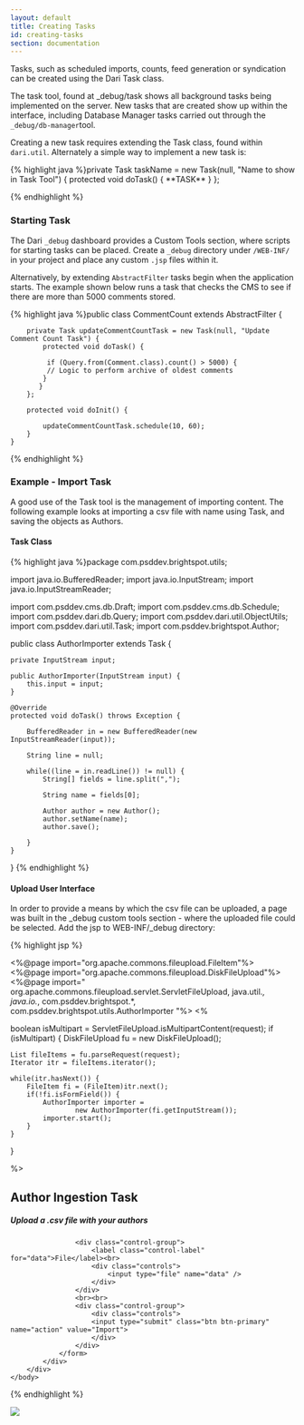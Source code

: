 ```yaml
---
layout: default
title: Creating Tasks
id: creating-tasks
section: documentation
---
```

<div markdown="1" class="span12">

Tasks, such as scheduled imports, counts, feed generation or syndication can be created using the Dari Task class.

The task tool, found at _debug/task shows all background tasks being implemented on the server. New tasks that are created show up within the interface, including Database Manager tasks carried out through the `_debug/db-manager`tool.

Creating a new task requires extending the Task class, found within `dari.util`. Alternately a simple way to implement a new task is:

<div class="highlight">{% highlight java %}private Task taskName = new Task(null, "Name to show in Task Tool") { 
       protected void doTask() { 
           **TASK**
       } 
    };

{% endhighlight %}</div>

### Starting Task

The Dari `_debug` dashboard provides a Custom Tools section, where scripts for starting tasks can be placed. Create a `_debug` directory under `/WEB-INF/` in your project and place any custom `.jsp` files within it.

Alternatively, by extending `AbstractFilter` tasks begin when the application starts. The example shown below runs a task that checks the CMS to see if there are more than 5000 comments stored. 


<div class="highlight">{% highlight java %}public class CommentCount extends AbstractFilter {
 
        private Task updateCommentCountTask = new Task(null, "Update Comment Count Task") {
            protected void doTask() {
          
             if (Query.from(Comment.class).count() > 5000) {
             // Logic to perform archive of oldest comments
            }
           }
        };
 
        protected void doInit() {
 
            updateCommentCountTask.schedule(10, 60);
        }
    }
{% endhighlight %}</div>

### Example - Import Task

A good use of the Task tool is the management of importing content. The following example looks at importing a csv file with name using Task, and saving the objects as Authors.

#### Task Class

<div class="highlight">{% highlight java %}package com.psddev.brightspot.utils;

import java.io.BufferedReader;
import java.io.InputStream;
import java.io.InputStreamReader;

import com.psddev.cms.db.Draft;
import com.psddev.cms.db.Schedule;
import com.psddev.dari.db.Query;
import com.psddev.dari.util.ObjectUtils;
import com.psddev.dari.util.Task;
import com.psddev.brightspot.Author;

public class AuthorImporter extends Task {

    private InputStream input;

    public AuthorImporter(InputStream input) {
        this.input = input;
    }

    @Override
    protected void doTask() throws Exception {

        BufferedReader in = new BufferedReader(new InputStreamReader(input));

        String line = null;

        while((line = in.readLine()) != null) {
            String[] fields = line.split(",");

            String name = fields[0];

            Author author = new Author();
            author.setName(name);
            author.save();

        }     
    }

}
{% endhighlight %}</div>

#### Upload User Interface

In order to provide a means by which the csv file can be uploaded, a page was built in the _debug custom tools section - where the uploaded file could be selected. Add the jsp to WEB-INF/_debug directory:

<div class="highlight">{% highlight jsp %}

<%@page import="org.apache.commons.fileupload.FileItem"%>
<%@page import="org.apache.commons.fileupload.DiskFileUpload"%>
<%@page import="
    org.apache.commons.fileupload.servlet.ServletFileUpload,
    java.util.*,
    java.io.*,
    com.psddev.brightspot.*,
    com.psddev.brightspot.utils.AuthorImporter
"%>
<%

boolean isMultipart = ServletFileUpload.isMultipartContent(request);
if (isMultipart) {
    DiskFileUpload fu = new DiskFileUpload();

    List fileItems = fu.parseRequest(request);
    Iterator itr = fileItems.iterator();

    while(itr.hasNext()) {
        FileItem fi = (FileItem)itr.next();
        if(!fi.isFormField()) {
            AuthorImporter importer = 
                    new AuthorImporter(fi.getInputStream());
            importer.start();
        }
    }
}

%>

<!DOCTYPE html>
<html>
    <head>
        <title>Author Ingestion Task</title>
        <link href="/static/css/bootstrap.css" rel="stylesheet" type="text/css">
    </head>
    <body>
        <div class="container">
            <div class="page-header">
                <h2>Author Ingestion Task</h2>
            </div>
            <div class="well">
            <h5>Upload a .csv file with your authors</h5>
                <form class="form-horizontal" method="post" enctype="multipart/form-data">

                    <div class="control-group">
                        <label class="control-label" for="data">File</label><br>
                        <div class="controls">
                            <input type="file" name="data" />
                        </div>
                    </div>
                    <br><br>
                    <div class="control-group">
                        <div class="controls">
                        <input type="submit" class="btn btn-primary" name="action" value="Import">
                        </div>
                    </div>
                </form>
            </div>
        </div>
    </body>
</html>
{% endhighlight %}</div>

![](http://docs.brightspot.s3.amazonaws.com/task-custom-tool.png)